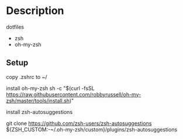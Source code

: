 # Description
dotfiles
 - zsh
 - oh-my-zsh

## Setup
copy .zshrc to ~/

install oh-my-zsh
sh -c "$(curl -fsSL https://raw.githubusercontent.com/robbyrussell/oh-my-zsh/master/tools/install.sh)"

install zsh-autosuggestions

git clone https://github.com/zsh-users/zsh-autosuggestions ${ZSH_CUSTOM:-~/.oh-my-zsh/custom}/plugins/zsh-autosuggestions

